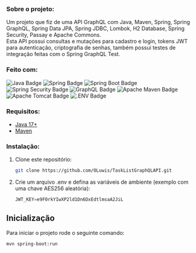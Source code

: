 ### Sobre o projeto:

Um projeto que fiz de uma API GraphQL com Java, Maven, Spring, Spring GraphQL, Spring Data JPA, Spring JDBC, Lombok, H2 Database, Spring Security, Passay e Apache Commons.\
Esta API possui consultas e mutações para cadastro e login, tokens JWT para autenticação, criptografia de senhas, também possui testes de integração feitas com o Spring GraphQL Test.

### Feito com:

![Java Badge](https://img.shields.io/badge/java-%23ED8B00.svg?style=for-the-badge&logo=openjdk&logoColor=white)
![Spring Badge](https://img.shields.io/badge/Spring-6DB33F?logo=spring&logoColor=fff&style=for-the-badge)
![Spring Boot Badge](https://img.shields.io/badge/Spring%20Boot-6DB33F?logo=springboot&logoColor=fff&style=for-the-badge)
![Spring Security Badge](https://img.shields.io/badge/Spring%20Security-6DB33F?logo=springsecurity&logoColor=fff&style=for-the-badge)
![GraphQL Badge](https://img.shields.io/badge/GraphQL-E10098?logo=graphql&logoColor=fff&style=for-the-badge)
![Apache Maven Badge](https://img.shields.io/badge/Apache%20Maven-C71A36?logo=apachemaven&logoColor=fff&style=for-the-badge)
![Apache Tomcat Badge](https://img.shields.io/badge/Apache%20Tomcat-F8DC75?logo=apachetomcat&logoColor=000&style=for-the-badge)
![.ENV Badge](https://img.shields.io/badge/.ENV-ECD53F?logo=dotenv&logoColor=000&style=for-the-badge)

### Requisitos:

* [Java 17+][Java-url]
* [Maven][Maven-url]

### Instalação:

1. Clone este repositório:
   ```sh
   git clone https://github.com/OLuwis/TaskListGraphQLAPI.git
   ```

2. Crie um arquivo .env e defina as variáveis de ambiente (exemplo com uma chave AES256 aleatória):
   ```js
   JWT_KEY=e9F0rkYIwXP2ld1Dn6DxEdtlmsaA2JiL
   ```

## Inicialização

Para iniciar o projeto rode o seguinte comando:

   ```sh
   mvn spring-boot:run
   ```

<!-- LINKS -->
[Java-url]: https://java.com/pt-BR/
[Maven-url]: https://maven.apache.org/
